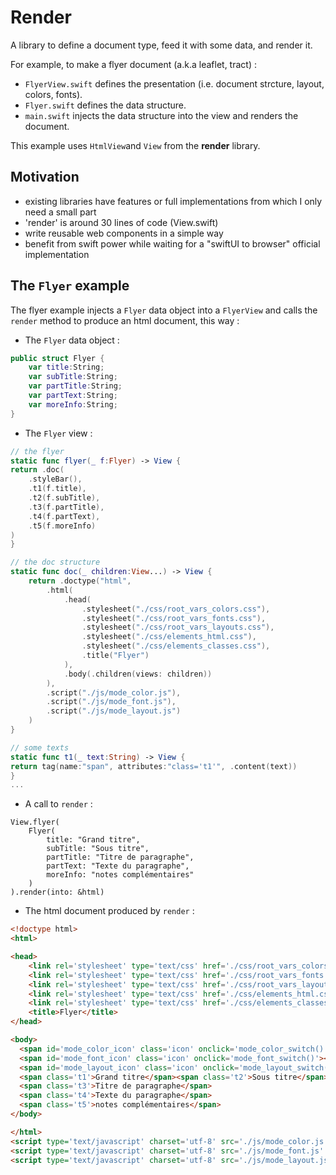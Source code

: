 # Render

A library to define a document type, feed it with some data, and render it.

For example, to make a flyer document (a.k.a leaflet, tract) :
- `FlyerView.swift` defines the presentation (i.e. document strcture, layout, colors, fonts).
- `Flyer.swift` defines the data structure.
- `main.swift` injects the data structure into the view and renders the document.

This example uses `HtmlView`and `View` from the **render** library.

## Motivation

- existing libraries have features or full implementations from which I only need a small part
- 'render' is around 30 lines of code (View.swift)
- write reusable web components in a simple way
- benefit from swift power while waiting for a "swiftUI to browser" official implementation

## The `Flyer` example

The flyer example injects a `Flyer` data object into a `FlyerView` and calls the `render` method to produce an html document, this way :

- The `Flyer` data object :
```swift
public struct Flyer {
    var title:String;
    var subTitle:String;
    var partTitle:String;
    var partText:String;
    var moreInfo:String;
}
```

- The `Flyer` view : 

```swift
// the flyer
static func flyer(_ f:Flyer) -> View {
return .doc(
    .styleBar(),
    .t1(f.title),
    .t2(f.subTitle),
    .t3(f.partTitle),
    .t4(f.partText),
    .t5(f.moreInfo)
)
}

// the doc structure
static func doc(_ children:View...) -> View {
    return .doctype("html",
        .html(
            .head(
                .stylesheet("./css/root_vars_colors.css"),
                .stylesheet("./css/root_vars_fonts.css"),
                .stylesheet("./css/root_vars_layouts.css"),
                .stylesheet("./css/elements_html.css"),
                .stylesheet("./css/elements_classes.css"),
                .title("Flyer")
            ),
            .body(.children(views: children))
        ),
        .script("./js/mode_color.js"),
        .script("./js/mode_font.js"),
        .script("./js/mode_layout.js")
    )
}

// some texts
static func t1(_ text:String) -> View {
return tag(name:"span", attributes:"class='t1'", .content(text))
}
...
```

- A call to `render` : 

```
View.flyer(
    Flyer(
        title: "Grand titre",
        subTitle: "Sous titre",
        partTitle: "Titre de paragraphe",
        partText: "Texte du paragraphe",
        moreInfo: "notes complémentaires"
    )
).render(into: &html)
```

- The html document produced by `render` : 

```html
<!doctype html>
<html>

<head>
	<link rel='stylesheet' type='text/css' href='./css/root_vars_colors.css' />
	<link rel='stylesheet' type='text/css' href='./css/root_vars_fonts.css' />
	<link rel='stylesheet' type='text/css' href='./css/root_vars_layouts.css' />
	<link rel='stylesheet' type='text/css' href='./css/elements_html.css' />
	<link rel='stylesheet' type='text/css' href='./css/elements_classes.css' />
	<title>Flyer</title>
</head>

<body>
  <span id='mode_color_icon' class='icon' onclick='mode_color_switch()'></span>
  <span id='mode_font_icon' class='icon' onclick='mode_font_switch()'></span>
  <span id='mode_layout_icon' class='icon' onclick='mode_layout_switch()'></span>
  <span class='t1'>Grand titre</span><span class='t2'>Sous titre</span>
  <span class='t3'>Titre de paragraphe</span>
  <span class='t4'>Texte du paragraphe</span>
  <span class='t5'>notes complémentaires</span>
</body>

</html>
<script type='text/javascript' charset='utf-8' src='./js/mode_color.js' async></script>
<script type='text/javascript' charset='utf-8' src='./js/mode_font.js' async></script>
<script type='text/javascript' charset='utf-8' src='./js/mode_layout.js' async></script>
```
